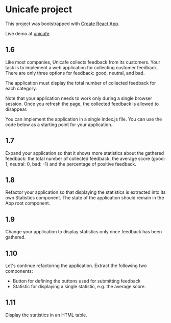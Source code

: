 # Unicafe project

This project was bootstrapped with [Create React App](https://github.com/facebook/create-react-app).

Live demo at [unicafe](https://suspicious-kepler-59ff8b.netlify.app/).

## 1.6

Like most companies, Unicafe collects feedback from its customers. Your task is to implement a web application for collecting customer feedback. There are only three options for feedback: good, neutral, and bad.

The application must display the total number of collected feedback for each category. 

Note that your application needs to work only during a single browser session. Once you refresh the page, the collected feedback is allowed to disappear.

You can implement the application in a single index.js file. You can use the code below as a starting point for your application.

## 1.7

Expand your application so that it shows more statistics about the gathered feedback: the total number of collected feedback, the average score (good: 1, neutral: 0, bad: -1) and the percentage of positive feedback.

## 1.8

Refactor your application so that displaying the statistics is extracted into its own Statistics component. The state of the application should remain in the App root component.

## 1.9

Change your application to display statistics only once feedback has been gathered.

## 1.10

Let's continue refactoring the application. Extract the following two components:

* Button for defining the buttons used for submitting feedback
* Statistic for displaying a single statistic, e.g. the average score.

## 1.11

Display the statistics in an HTML table.
